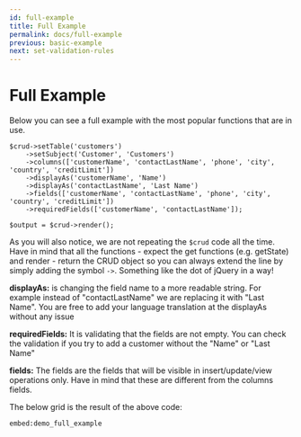 ```yaml
---
id: full-example
title: Full Example
permalink: docs/full-example
previous: basic-example
next: set-validation-rules
---
```


# Full Example

Below you can see a full example with the most popular functions that are in use.

<pre><code class="language-php">$crud->setTable('customers')
    ->setSubject('Customer', 'Customers')
    ->columns(['customerName', 'contactLastName', 'phone', 'city', 'country', 'creditLimit'])
    ->displayAs('customerName', 'Name')
    ->displayAs('contactLastName', 'Last Name')
    ->fields(['customerName', 'contactLastName', 'phone', 'city', 'country', 'creditLimit'])
    ->requiredFields(['customerName', 'contactLastName']);

$output = $crud->render();</code></pre>

As you will also notice, we are not repeating the <code>$crud</code> code all the time. Have in mind that all the functions - expect the get functions (e.g. getState) and render - return the CRUD object so you can always extend the line by simply adding the symbol <code>-&gt;</code>. Something like the dot of jQuery in a way!

<strong>displayAs:</strong> is changing the field name to a more readable string. For example instead of "contactLastName" we are replacing it with "Last Name". You are free to add your language translation at the displayAs without any issue

<strong>requiredFields:</strong> It is validating that the fields are not empty. You can check the validation if you try to add a customer without the "Name" or "Last Name"

<strong>fields:</strong> The fields are the fields that will be visible in insert/update/view operations only. Have in mind that these are different from the columns fields.

The below grid is the result of the above code:

`embed:demo_full_example`